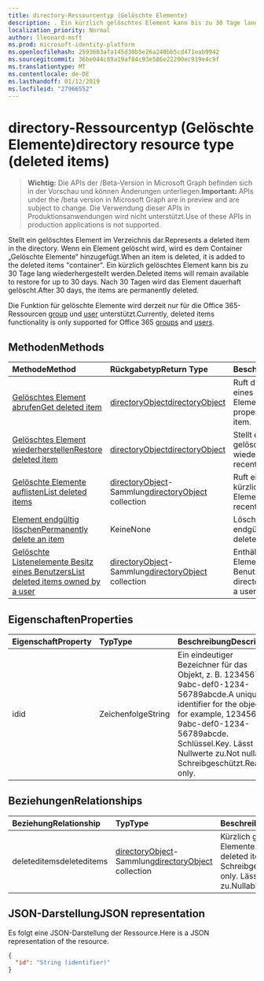 ```yaml
---
title: directory-Ressourcentyp (Gelöschte Elemente)
description: . Ein kürzlich gelöschtes Element kann bis zu 30 Tage lang wiederhergestellt werden. Nach 30 Tagen wird das Element dauerhaft gelöscht.
localization_priority: Normal
author: lleonard-msft
ms.prod: microsoft-identity-platform
ms.openlocfilehash: 2593603afa145d30b5e26a240bb5cd471eab9942
ms.sourcegitcommit: 36be044c89a19af84c93e586e22200ec919e4c9f
ms.translationtype: MT
ms.contentlocale: de-DE
ms.lasthandoff: 01/12/2019
ms.locfileid: "27966552"
---
```

# <a name="directory-resource-type-deleted-items"></a><span data-ttu-id="28b26-105">directory-Ressourcentyp (Gelöschte Elemente)</span><span class="sxs-lookup"><span data-stu-id="28b26-105">directory resource type (deleted items)</span></span>

> <span data-ttu-id="28b26-106">**Wichtig:** Die APIs der /Beta-Version in Microsoft Graph befinden sich in der Vorschau und können Änderungen unterliegen.</span><span class="sxs-lookup"><span data-stu-id="28b26-106">**Important:** APIs under the /beta version in Microsoft Graph are in preview and are subject to change.</span></span> <span data-ttu-id="28b26-107">Die Verwendung dieser APIs in Produktionsanwendungen wird nicht unterstützt.</span><span class="sxs-lookup"><span data-stu-id="28b26-107">Use of these APIs in production applications is not supported.</span></span>

<span data-ttu-id="28b26-108">Stellt ein gelöschtes Element im Verzeichnis dar.</span><span class="sxs-lookup"><span data-stu-id="28b26-108">Represents a deleted item in the directory.</span></span> <span data-ttu-id="28b26-109">Wenn ein Element gelöscht wird, wird es dem Container „Gelöschte Elemente“ hinzugefügt.</span><span class="sxs-lookup"><span data-stu-id="28b26-109">When an item is deleted, it is added to the deleted items "container".</span></span> <span data-ttu-id="28b26-110">Ein kürzlich gelöschtes Element kann bis zu 30 Tage lang wiederhergestellt werden.</span><span class="sxs-lookup"><span data-stu-id="28b26-110">Deleted items will remain available to restore for up to 30 days.</span></span> <span data-ttu-id="28b26-111">Nach 30 Tagen wird das Element dauerhaft gelöscht.</span><span class="sxs-lookup"><span data-stu-id="28b26-111">After 30 days, the items are permanently deleted.</span></span>

<span data-ttu-id="28b26-112">Die Funktion für gelöschte Elemente wird derzeit nur für die Office 365-Ressourcen [group](group.md) und [user](users.md) unterstützt.</span><span class="sxs-lookup"><span data-stu-id="28b26-112">Currently, deleted items functionality is only supported for Office 365 [groups](group.md) and [users](users.md).</span></span>

## <a name="methods"></a><span data-ttu-id="28b26-113">Methoden</span><span class="sxs-lookup"><span data-stu-id="28b26-113">Methods</span></span>

| <span data-ttu-id="28b26-114">Methode</span><span class="sxs-lookup"><span data-stu-id="28b26-114">Method</span></span>         | <span data-ttu-id="28b26-115">Rückgabetyp</span><span class="sxs-lookup"><span data-stu-id="28b26-115">Return Type</span></span> | <span data-ttu-id="28b26-116">Beschreibung</span><span class="sxs-lookup"><span data-stu-id="28b26-116">Description</span></span> |
|:---------------|:------------|:------------|
|[<span data-ttu-id="28b26-117">Gelöschtes Element abrufen</span><span class="sxs-lookup"><span data-stu-id="28b26-117">Get deleted item</span></span>](../api/directory-deleteditems-get.md) | [<span data-ttu-id="28b26-118">directoryObject</span><span class="sxs-lookup"><span data-stu-id="28b26-118">directoryObject</span></span>](directoryobject.md) | <span data-ttu-id="28b26-119">Ruft die Eigenschaften eines gelöschten Elements ab.</span><span class="sxs-lookup"><span data-stu-id="28b26-119">Gets the properties of a deleted item.</span></span> |
|[<span data-ttu-id="28b26-120">Gelöschtes Element wiederherstellen</span><span class="sxs-lookup"><span data-stu-id="28b26-120">Restore deleted item</span></span>](../api/directory-deleteditems-restore.md) |[<span data-ttu-id="28b26-121">directoryObject</span><span class="sxs-lookup"><span data-stu-id="28b26-121">directoryObject</span></span>](directoryobject.md)| <span data-ttu-id="28b26-122">Stellt ein kürzlich gelöschtes Element wieder her.</span><span class="sxs-lookup"><span data-stu-id="28b26-122">Restores a recently deleted item.</span></span> |
|[<span data-ttu-id="28b26-123">Gelöschte Elemente auflisten</span><span class="sxs-lookup"><span data-stu-id="28b26-123">List deleted items</span></span>](../api/directory-deleteditems-list.md) |<span data-ttu-id="28b26-124">[directoryObject](directoryobject.md)-Sammlung</span><span class="sxs-lookup"><span data-stu-id="28b26-124">[directoryObject](directoryobject.md) collection</span></span>| <span data-ttu-id="28b26-125">Ruft eine Liste der kürzlich gelöschten Elemente ab.</span><span class="sxs-lookup"><span data-stu-id="28b26-125">Gets a list of recently deleted items.</span></span> |
|[<span data-ttu-id="28b26-126">Element endgültig löschen</span><span class="sxs-lookup"><span data-stu-id="28b26-126">Permanently delete an item</span></span>](../api/directory-deleteditems-delete.md) | <span data-ttu-id="28b26-127">Keine</span><span class="sxs-lookup"><span data-stu-id="28b26-127">None</span></span> | <span data-ttu-id="28b26-128">Löscht ein Element endgültig.</span><span class="sxs-lookup"><span data-stu-id="28b26-128">Permanently deletes an item.</span></span> |
|[<span data-ttu-id="28b26-129">Gelöschte Listenelemente Besitz eines Benutzers</span><span class="sxs-lookup"><span data-stu-id="28b26-129">List deleted items owned by a user</span></span>](../api/directory-deleteditems-user-owned.md) | <span data-ttu-id="28b26-130">[directoryObject](directoryobject.md)-Sammlung</span><span class="sxs-lookup"><span data-stu-id="28b26-130">[directoryObject](directoryobject.md) collection</span></span> | <span data-ttu-id="28b26-131">Enthält Directory Elemente, die einem Benutzer gehören.</span><span class="sxs-lookup"><span data-stu-id="28b26-131">Lists directory items owned by a user.</span></span> |

## <a name="properties"></a><span data-ttu-id="28b26-132">Eigenschaften</span><span class="sxs-lookup"><span data-stu-id="28b26-132">Properties</span></span>
| <span data-ttu-id="28b26-133">Eigenschaft</span><span class="sxs-lookup"><span data-stu-id="28b26-133">Property</span></span>   | <span data-ttu-id="28b26-134">Typ</span><span class="sxs-lookup"><span data-stu-id="28b26-134">Type</span></span> |<span data-ttu-id="28b26-135">Beschreibung</span><span class="sxs-lookup"><span data-stu-id="28b26-135">Description</span></span>|
|:---------------|:--------|:----------|
|<span data-ttu-id="28b26-136">id</span><span class="sxs-lookup"><span data-stu-id="28b26-136">id</span></span>|<span data-ttu-id="28b26-137">Zeichenfolge</span><span class="sxs-lookup"><span data-stu-id="28b26-137">String</span></span>| <span data-ttu-id="28b26-138">Ein eindeutiger Bezeichner für das Objekt, z. B. 12345678-9abc-def0-1234-56789abcde.</span><span class="sxs-lookup"><span data-stu-id="28b26-138">A unique identifier for the object; for example, 12345678-9abc-def0-1234-56789abcde.</span></span> <span data-ttu-id="28b26-139">Schlüssel.</span><span class="sxs-lookup"><span data-stu-id="28b26-139">Key.</span></span> <span data-ttu-id="28b26-140">Lässt keine Nullwerte zu.</span><span class="sxs-lookup"><span data-stu-id="28b26-140">Not nullable.</span></span> <span data-ttu-id="28b26-141">Schreibgeschützt.</span><span class="sxs-lookup"><span data-stu-id="28b26-141">Read-only.</span></span>|

## <a name="relationships"></a><span data-ttu-id="28b26-142">Beziehungen</span><span class="sxs-lookup"><span data-stu-id="28b26-142">Relationships</span></span>
| <span data-ttu-id="28b26-143">Beziehung</span><span class="sxs-lookup"><span data-stu-id="28b26-143">Relationship</span></span> | <span data-ttu-id="28b26-144">Typ</span><span class="sxs-lookup"><span data-stu-id="28b26-144">Type</span></span>   |<span data-ttu-id="28b26-145">Beschreibung</span><span class="sxs-lookup"><span data-stu-id="28b26-145">Description</span></span>|
|:---------------|:--------|:----------|
|<span data-ttu-id="28b26-146">deleteditems</span><span class="sxs-lookup"><span data-stu-id="28b26-146">deleteditems</span></span>|<span data-ttu-id="28b26-147">[directoryObject](directoryobject.md)-Sammlung</span><span class="sxs-lookup"><span data-stu-id="28b26-147">[directoryObject](directoryobject.md) collection</span></span>| <span data-ttu-id="28b26-148">Kürzlich gelöschte Elemente.</span><span class="sxs-lookup"><span data-stu-id="28b26-148">Recently deleted items.</span></span> <span data-ttu-id="28b26-149">Schreibgeschützt.</span><span class="sxs-lookup"><span data-stu-id="28b26-149">Read-only.</span></span> <span data-ttu-id="28b26-150">Lässt Nullwerte zu.</span><span class="sxs-lookup"><span data-stu-id="28b26-150">Nullable.</span></span>|

## <a name="json-representation"></a><span data-ttu-id="28b26-151">JSON-Darstellung</span><span class="sxs-lookup"><span data-stu-id="28b26-151">JSON representation</span></span>
<span data-ttu-id="28b26-152">Es folgt eine JSON-Darstellung der Ressource.</span><span class="sxs-lookup"><span data-stu-id="28b26-152">Here is a JSON representation of the resource.</span></span>

<!-- {
  "blockType": "resource",
  "optionalProperties": [

  ],
  "@odata.type": "microsoft.graph.directory"
}-->

```json
{
  "id": "String (identifier)"
}
```

<!-- uuid: 8fcb5dbc-d5aa-4681-8e31-b001d5168d79
2015-10-25 14:57:30 UTC -->
<!-- {
  "type": "#page.annotation",
  "description": "directory resource",
  "keywords": "",
  "section": "documentation",
  "tocPath": ""
}-->
